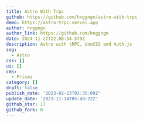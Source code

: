 ```yaml
---
title: Astro With Trpc
github: https://github.com/hnggngn/astro-with-trpc
demo: https://astro-trpc.vercel.app
author: hnggngn
author_link: https://github.com/hnggngn
date: 2024-11-27T22:08:54.579Z
description: Astro with tRPC, UnoCSS and Auth.js
ssg:
  - Astro
css: []
ui: []
cms:
  - Prisma
category: []
draft: false
publish_date: '2023-02-23T03:35:09Z'
update_date: '2023-11-14T05:49:22Z'
github_star: 17
github_fork: 0
---
```

